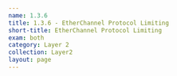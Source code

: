 ```yaml
---
name: 1.3.6
title: 1.3.6 - EtherChannel Protocol Limiting
short-title: EtherChannel Protocol Limiting
exam: both
category: Layer 2
collection: Layer2
layout: page
---
```

